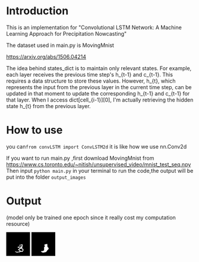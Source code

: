 # Introduction
This is an implementation for "Convolutional LSTM Network: A Machine Learning Approach for Precipitation Nowcasting"

The dataset used in main.py is MovingMnist

https://arxiv.org/abs/1506.04214

The idea behind states_dict is to maintain only relevant states. For example, each layer receives the previous time step's h_{t-1} and c_{t-1}. This requires a data structure to store these values. However, h_{t}, which represents the input from the previous layer in the current time step, can be updated in that moment to update the corresponding h_{t-1} and c_{t-1} for that layer. When I access dict[cell_{i-1}][0], I'm actually retrieving the hidden state h_{t} from the previous layer.

# How to use
you can`from convLSTM import ConvLSTM2d` it is like how we use nn.Conv2d

If you want to run main.py ,first download MovingMnist from https://www.cs.toronto.edu/~nitish/unsupervised_video/mnist_test_seq.npy
Then input `python main.py` in your terminal to run the code,the output will be put into the folder `output_images`

# Output
(model only be trained one epoch since it really cost my computation resource)

![target](https://github.com/usamimeri/ConvLSTMPytorch/blob/main/images/1_target.gif)
![output](https://github.com/usamimeri/ConvLSTMPytorch/blob/main/images/1_output.gif)




